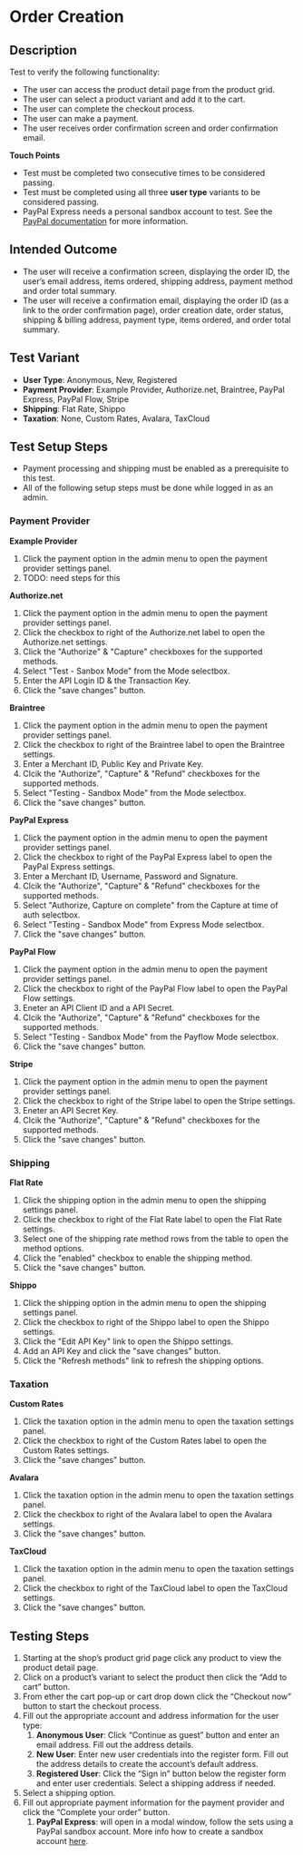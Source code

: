 # Order Creation

## Description
Test to verify the following functionality: 
 - The user can access the product detail page from the product grid.
 - The user can select a product variant and add it to the cart.
 - The user can complete the checkout process.
 - The user can make a payment.
 - The user receives order confirmation screen and order confirmation email.

**Touch Points**
 - Test must be completed two consecutive times to be considered passing.
 - Test must be completed using all three **user type** variants to be considered passing.
 - PayPal Express needs a personal sandbox account to test. See the [PayPal documentation](https://developer.paypal.com/docs/classic/lifecycle/sb_about-accounts/#create-a-personal-sandbox-account) for more information.

## Intended Outcome
 - The user will receive a confirmation screen, displaying the order ID, the user’s email address, items ordered, shipping address, payment method and order total summary.
 - The user will receive a confirmation email, displaying the order ID (as a link to the order confirmation page), order creation date, order status, shipping & billing address, payment type, items ordered, and order total summary.

## Test Variant
 - **User Type**: Anonymous, New, Registered
 - **Payment Provider**: Example Provider, Authorize.net, Braintree, PayPal Express, PayPal Flow, Stripe
 - **Shipping**: Flat Rate, Shippo
 - **Taxation**: None, Custom Rates, Avalara, TaxCloud

## Test Setup Steps
 - Payment processing and shipping must be enabled as a prerequisite to this test. 
 - All of the following setup steps must be done while logged in as an admin.

### Payment Provider
**Example Provider**
 1. Click the payment option in the admin menu to open the payment provider settings panel.
 1. TODO: need steps for this
 
**Authorize.net**
 1. Click the payment option in the admin menu to open the payment provider settings panel.
 2. Click the checkbox to right of the Authorize.net label to open the Authorize.net settings.
 3. Click the "Authorize" & "Capture" checkboxes for the supported methods.
 4. Select "Test - Sanbox Mode" from the Mode selectbox.
 5. Enter the API Login ID & the Transaction Key.
 6. Click the "save changes" button.
 
**Braintree**
 1. Click the payment option in the admin menu to open the payment provider settings panel.
 2. Click the checkbox to right of the Braintree label to open the Braintree settings.
 3. Enter a Merchant ID, Public Key and Private Key.
 4. Clcik the "Authorize", "Capture" & "Refund" checkboxes for the supported methods.
 5. Select "Testing - Sandbox Mode" from the Mode selectbox.
 6. Click the "save changes" button.

**PayPal Express**
 1. Click the payment option in the admin menu to open the payment provider settings panel.
 2. Click the checkbox to right of the PayPal Express label to open the PayPal Express settings.
 3. Enter a Merchant ID, Username, Password and Signature.
 4. Clcik the "Authorize", "Capture" & "Refund" checkboxes for the supported methods.
 5. Select "Authorize, Capture on complete" from the Capture at time of auth selectbox.
 6. Select "Testing - Sandbox Mode" from Express Mode selectbox.
 7. Click the "save changes" button.
 
**PayPal Flow**
 1. Click the payment option in the admin menu to open the payment provider settings panel.
 2. Click the checkbox to right of the PayPal Flow label to open the PayPal Flow settings.
 3. Eneter an API Client ID and a API Secret.
 4. Clcik the "Authorize", "Capture" & "Refund" checkboxes for the supported methods.
 5. Select "Testing - Sandbox Mode" from the Payflow Mode selectbox.
 6. Click the "save changes" button.
 
**Stripe**
 1. Click the payment option in the admin menu to open the payment provider settings panel.
 2. Click the checkbox to right of the Stripe label to open the Stripe settings.
 3. Eneter an API Secret Key.
 4. Clcik the "Authorize", "Capture" & "Refund" checkboxes for the supported methods.
 5. Click the "save changes" button.

### Shipping
**Flat Rate**
 1. Click the shipping option in the admin menu to open the shipping settings panel.
 2. Click the checkbox to right of the Flat Rate label to open the Flat Rate settings.
 3. Select one of the shipping rate method rows from the table to open the method options.
 4. Click the "enabled" checkbox to enable the shipping method.
 5. Click the "save changes" button.
 
**Shippo**
 1. Click the shipping option in the admin menu to open the shipping settings panel.
 2. Click the checkbox to right of the Shippo label to open the Shippo settings.
 3. Click the "Edit API Key" link to open the Shippo settings.
 4. Add an API Key and click the "save changes" button.
 5. Click the "Refresh methods" link to refresh the shipping options.

### Taxation
**Custom Rates**
 1. Click the taxation option in the admin menu to open the taxation settings panel.
 2. Click the checkbox to right of the Custom Rates label to open the Custom Rates settings.
 3. Click the "save changes" button.

**Avalara**
 1. Click the taxation option in the admin menu to open the taxation settings panel.
 2. Click the checkbox to right of the Avalara label to open the Avalara settings.
 3. Click the "save changes" button.
 
**TaxCloud**
 1. Click the taxation option in the admin menu to open the taxation settings panel.
 2. Click the checkbox to right of the TaxCloud label to open the TaxCloud settings.
 3. Click the "save changes" button.
 
## Testing Steps
 1. Starting at the shop’s product grid page click any product to view the product detail page.
 2. Click on a product’s variant to select the product then click the “Add to cart” button.
 3. From ether the cart pop-up or cart drop down click the “Checkout now” button to start the checkout process.
 4. Fill out the appropriate account and address information for the user type:
     1. **Anonymous User**: Click “Continue as guest” button and enter an email address. Fill out the address details.
     2. **New User**: Enter new user credentials into the register form. Fill out the address details to create the account’s default address.
     3. **Registered User**: Click the “Sign in” button below the register form and enter user credentials. Select a shipping address if needed.
 5. Select a shipping option.
 6. Fill out appropriate payment information for the payment provider and click the “Complete your order” button.
     1. **PayPal Express**: will open in a modal window, follow the sets using a PayPal sandbox account. More info how to create a sandbox account [here](https://developer.paypal.com/docs/classic/lifecycle/sb_about-accounts/#create-a-personal-sandbox-account).
